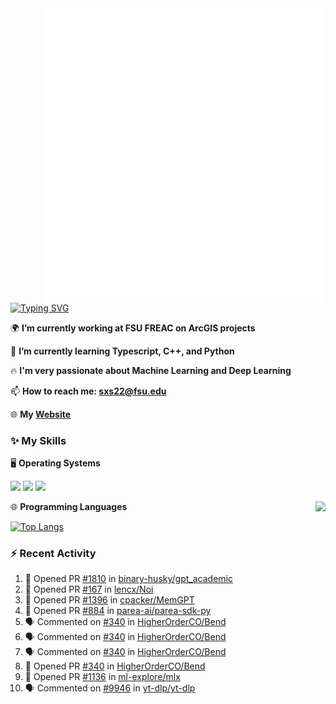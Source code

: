 <img align="right" width="450" src="github-metrics.svg">

[![Typing SVG](https://readme-typing-svg.herokuapp.com?duration=2500&vCenter=true&width=200&height=40&lines=Hello+World+👋)](https://git.io/typing-svg)

🌍 **I’m currently working at FSU FREAC on ArcGIS projects**

🌱 **I’m currently learning Typescript, C++, and Python**

🔥 **I'm very passionate about Machine Learning and Deep Learning**

📫 **How to reach me: sxs22@fsu.edu**

🌐 **My [Website](https://shixianshengcom.wordpress.com/)**

### ✨ **My Skills**

🖥️ **Operating Systems**

[![](https://img.shields.io/badge/LinuxMint-47A248?style=flat-square&logo=linuxmint&logoColor=fff)](https://linuxmint.com/)
[![](https://img.shields.io/badge/Windows11-0078d6?style=flat-square&logo=windows&logoColor=fff)](https://www.microsoft.com/software-download/windows11)
[![](https://img.shields.io/badge/Ubuntu-E95420?style=flat-square&logo=ubuntu&logoColor=white)](https://ubuntu.com/download)

<a>
    <img align="right" height=210px src="https://github-readme-stats.vercel.app/api?username=KPCOFGS&theme=tokyonight&show_icons=true&show=prs_merged">
</a>

🌐 **Programming Languages**

[![Top Langs](https://github-readme-stats.vercel.app/api/top-langs/?username=KPCOFGS&theme=tokyonight)](https://github.com/anuraghazra/github-readme-stats)

### ⚡ **Recent Activity**
<!--START_SECTION:activity-->
1. 💪 Opened PR [#1810](https://github.com/binary-husky/gpt_academic/pull/1810) in [binary-husky/gpt_academic](https://github.com/binary-husky/gpt_academic)
2. 💪 Opened PR [#167](https://github.com/lencx/Noi/pull/167) in [lencx/Noi](https://github.com/lencx/Noi)
3. 💪 Opened PR [#1396](https://github.com/cpacker/MemGPT/pull/1396) in [cpacker/MemGPT](https://github.com/cpacker/MemGPT)
4. 💪 Opened PR [#884](https://github.com/parea-ai/parea-sdk-py/pull/884) in [parea-ai/parea-sdk-py](https://github.com/parea-ai/parea-sdk-py)
5. 🗣 Commented on [#340](https://github.com/HigherOrderCO/Bend/pull/340#issuecomment-2118394698) in [HigherOrderCO/Bend](https://github.com/HigherOrderCO/Bend)
6. 🗣 Commented on [#340](https://github.com/HigherOrderCO/Bend/pull/340#issuecomment-2118387127) in [HigherOrderCO/Bend](https://github.com/HigherOrderCO/Bend)
7. 🗣 Commented on [#340](https://github.com/HigherOrderCO/Bend/pull/340#issuecomment-2118382855) in [HigherOrderCO/Bend](https://github.com/HigherOrderCO/Bend)
8. 💪 Opened PR [#340](https://github.com/HigherOrderCO/Bend/pull/340) in [HigherOrderCO/Bend](https://github.com/HigherOrderCO/Bend)
9. 💪 Opened PR [#1136](https://github.com/ml-explore/mlx/pull/1136) in [ml-explore/mlx](https://github.com/ml-explore/mlx)
10. 🗣 Commented on [#9946](https://github.com/yt-dlp/yt-dlp/pull/9946#issuecomment-2118213734) in [yt-dlp/yt-dlp](https://github.com/yt-dlp/yt-dlp)
<!--END_SECTION:activity-->
